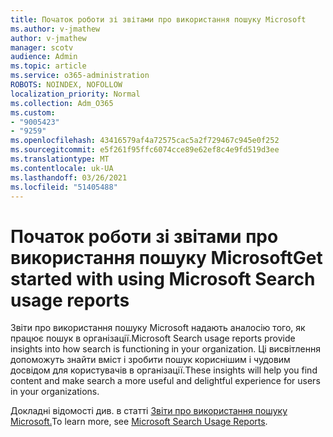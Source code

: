 ```yaml
---
title: Початок роботи зі звітами про використання пошуку Microsoft
ms.author: v-jmathew
author: v-jmathew
manager: scotv
audience: Admin
ms.topic: article
ms.service: o365-administration
ROBOTS: NOINDEX, NOFOLLOW
localization_priority: Normal
ms.collection: Adm_O365
ms.custom:
- "9005423"
- "9259"
ms.openlocfilehash: 43416579af4a72575cac5a2f729467c945e0f252
ms.sourcegitcommit: e5f261f95ffc6074cce89e62ef8c4e9fd519d3ee
ms.translationtype: MT
ms.contentlocale: uk-UA
ms.lasthandoff: 03/26/2021
ms.locfileid: "51405488"
---
```

# <a name="get-started-with-using-microsoft-search-usage-reports"></a><span data-ttu-id="dee69-102">Початок роботи зі звітами про використання пошуку Microsoft</span><span class="sxs-lookup"><span data-stu-id="dee69-102">Get started with using Microsoft Search usage reports</span></span>

<span data-ttu-id="dee69-103">Звіти про використання пошуку Microsoft надають аналосію того, як працює пошук в організації.</span><span class="sxs-lookup"><span data-stu-id="dee69-103">Microsoft Search usage reports provide insights into how search is functioning in your organization.</span></span> <span data-ttu-id="dee69-104">Ці висвітлення допоможуть знайти вміст і зробити пошук кориснішим і чудовим досвідом для користувачів в організації.</span><span class="sxs-lookup"><span data-stu-id="dee69-104">These insights will help you find content and make search a more useful and delightful experience for users in your organizations.</span></span>

<span data-ttu-id="dee69-105">Докладні відомості див. в статті [Звіти про використання пошуку Microsoft.](https://go.microsoft.com/fwlink/?linkid=2152048)</span><span class="sxs-lookup"><span data-stu-id="dee69-105">To learn more, see [Microsoft Search Usage Reports](https://go.microsoft.com/fwlink/?linkid=2152048).</span></span>
